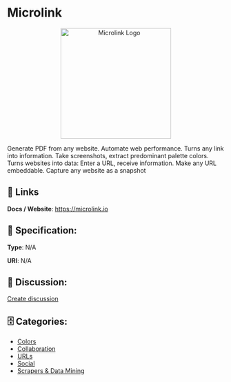 # Microlink
<p align="center">
    <img width="256" src="https://raw.githubusercontent.com/apis-list/apis-list/main/apis/microlink/logo_256x256.png" alt="Microlink Logo"/>
</p>

Generate PDF from any website. Automate web performance. Turns any link into information.  Take screenshots, extract predominant palette colors. Turns websites into data: Enter a URL, receive information. Make any URL embeddable. Capture any website as a snapshot

##  🔗 Links
**Docs / Website**: https://microlink.io

## 🧬 Specification:
**Type**: N/A

**URI**: N/A

## 💬 Discussion:
[Create discussion](https://github.com/apis-list/apis-list/discussions/new)

## 🗄️ Categories:
- [Colors](https://github.com/apis-list/apis-list#colors)
- [Collaboration](https://github.com/apis-list/apis-list#collaboration)
- [URLs](https://github.com/apis-list/apis-list#urls)
- [Social](https://github.com/apis-list/apis-list#social)
- [Scrapers & Data Mining](https://github.com/apis-list/apis-list#scrapers--data-mining)



